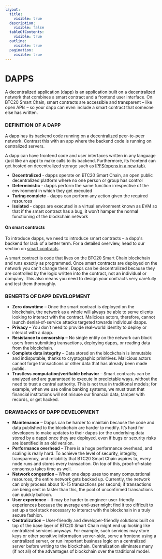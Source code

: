 ```yaml
---
layout:
  title:
    visible: true
  description:
    visible: false
  tableOfContents:
    visible: true
  outline:
    visible: true
  pagination:
    visible: true
---
```


# DAPPS

A decentralized application (dapp) is an application built on a decentralized network that combines a smart contract and a frontend user interface. On BTC20 Smart Chain, smart contracts are accessible and transparent – like open APIs – so your dapp can even include a smart contract that someone else has written.

### DEFINITION OF A DAPP <a href="#definition-of-a-dapp" id="definition-of-a-dapp"></a>

A dapp has its backend code running on a decentralized peer-to-peer network. Contrast this with an app where the backend code is running on centralized servers.

A dapp can have frontend code and user interfaces written in any language (just like an app) to make calls to its backend. Furthermore, its frontend can get hosted on decentralized storage such as [IPFS(opens in a new tab)](https://ipfs.io/).

* **Decentralized** - dapps operate on BTC20 Smart Chain, an open public decentralized platform where no one person or group has control
* **Deterministic** - dapps perform the same function irrespective of the environment in which they get executed
* **Turing complete** - dapps can perform any action given the required resources
* **Isolated** - dapps are executed in a virtual environment known as EVM so that if the smart contract has a bug, it won’t hamper the normal functioning of the blockchain network

#### On smart contracts <a href="#on-smart-contracts" id="on-smart-contracts"></a>

To introduce dapps, we need to introduce smart contracts – a dapp's backend for lack of a better term. For a detailed overview, head to our section on [smart contracts](https://ethereum.org/en/developers/docs/smart-contracts/).

A smart contract is code that lives on the BTC20 Smart Chain blockchain and runs exactly as programmed. Once smart contracts are deployed on the network you can't change them. Dapps can be decentralized because they are controlled by the logic written into the contract, not an individual or company. This also means you need to design your contracts very carefully and test them thoroughly.

### BENEFITS OF DAPP DEVELOPMENT <a href="#benefits-of-dapp-development" id="benefits-of-dapp-development"></a>

* **Zero downtime** – Once the smart contract is deployed on the blockchain, the network as a whole will always be able to serve clients looking to interact with the contract. Malicious actors, therefore, cannot launch denial-of-service attacks targeted towards individual dapps.
* **Privacy** – You don’t need to provide real-world identity to deploy or interact with a dapp.
* **Resistance to censorship** – No single entity on the network can block users from submitting transactions, deploying dapps, or reading data from the blockchain.
* **Complete data integrity** – Data stored on the blockchain is immutable and indisputable, thanks to cryptographic primitives. Malicious actors cannot forge transactions or other data that has already been made public.
* **Trustless computation/verifiable behavior** – Smart contracts can be analyzed and are guaranteed to execute in predictable ways, without the need to trust a central authority. This is not true in traditional models; for example, when we use online banking systems, we must trust that financial institutions will not misuse our financial data, tamper with records, or get hacked.

### DRAWBACKS OF DAPP DEVELOPMENT <a href="#drawbacks-of-dapp-development" id="drawbacks-of-dapp-development"></a>

* **Maintenance** – Dapps can be harder to maintain because the code and data published to the blockchain are harder to modify. It’s hard for developers to make updates to their dapps (or the underlying data stored by a dapp) once they are deployed, even if bugs or security risks are identified in an old version.
* **Performance overhead** – There is a huge performance overhead, and scaling is really hard. To achieve the level of security, integrity, transparency, and reliability that BTC20 Smart Chain aspires to, every node runs and stores every transaction. On top of this, proof-of-stake consensus takes time as well.
* **Network congestion** – When one dapp uses too many computational resources, the entire network gets backed up. Currently, the network can only process about 10-15 transactions per second; if transactions are being sent in faster than this, the pool of unconfirmed transactions can quickly balloon.
* **User experience** – It may be harder to engineer user-friendly experiences because the average end-user might find it too difficult to set up a tool stack necessary to interact with the blockchain in a truly secure fashion.
* **Centralization** – User-friendly and developer-friendly solutions built on top of the base layer of BTC20 Smart Chain might end up looking like centralized services anyways. For example, such services may store keys or other sensitive information server-side, serve a frontend using a centralized server, or run important business logic on a centralized server before writing to the blockchain. Centralization eliminates many (if not all) of the advantages of blockchain over the traditional model.
